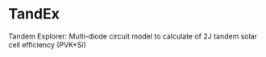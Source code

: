 # TandEx
Tandem Explorer: Multi-diode circuit model to calculate of 2J tandem solar cell efficiency (PVK+Si)
